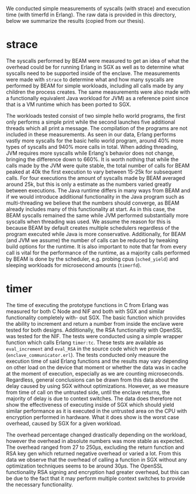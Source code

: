 We conducted simple measurements of syscalls (with strace) and execution time (with timerfd in Erlang).
The raw data is provided in this directory, below we summarize the results (copied from our thesis).



# strace

The syscalls performed by BEAM were measured to get an idea of what the overhead could be for running Erlang in SGX as well as to determine what syscalls need to be supported inside of the enclave.
The measurements were made with `strace` to determine what and how many syscalls are performed by BEAM for simple workloads, including all calls made by any children the process creates.
The same measurements were also made with a functionally equivalent Java workload for JVM) as a reference point since that is a VM runtime which has been ported to SGX.

The workloads tested consist of two simple hello world programs, the first only
performs a simple print while the second launches five additional threads which
all print a message. The compilation of the programs are not included in these
measurements. As seen in our data, Erlang performs vastly more syscalls for the
basic hello world program, around 40% more types of syscalls and 940% more calls
in total. When adding threading, JVM requires more syscalls while Erlang's behavior
does not change, bringing the difference down to 660%. It is worth nothing that
while the calls made by the JVM were quite stable, the total number of calls for
BEAM peaked at 40k the first execution to vary between 15-25k for subsequent calls.
For four executions the amount of syscalls made by BEAM averaged around 25k, but
this is only a estimate as the numbers varied greatly between executions.
The Java runtime differs in many ways from BEAM and if we would introduce additional
functionality in the Java program such as multi-threading we believe that
the numbers should converge, as BEAM already includes many of this functionality
at start. As in this case, the BEAM syscalls remained the same while JVM performed
substantially more syscalls when threading was used. We assume the reason
for this is because BEAM by default creates multiple schedulers regardless of the
program executed while Java is more conservative. Additionally, for BEAM (and
JVM we assume) the number of calls can be reduced by tweaking build options for
the runtime. It is also important to note that far from every call is vital for the
performance of the runtime, as a majority calls performed by BEAM is done by the
scheduler, e.g. probing cpus (`sched_yield`) and sleeping workloads for microsecond
amounts (`timerfd`).


# timer

The time of executing the prototype functions in C from Erlang was measured for
both C Node and NIF and both with SGX and similar functionality completely with-
out SGX. The basic function which provides the ability to increment and return
a number from inside the enclave were tested for both designs. Additionally, the
RSA functionality with OpenSSL was tested for the NIF. The tests were conducted
using a simple wrapper function which calls Erlang `timer:tc`. These tests are available
as `eval_increment` and `eval_RSA` in the source code which we provide (`enclave_communicator.erl`).
The tests conducted only measure the execution time of said Erlang functions and
the results may vary depending on other load on the device that moment or whether
the data was in cache at the moment of execution, especially as we are counting microseconds.
Regardless, general conclusions can be drawn from this data about the
delay caused by using SGX without optimizations. However, as we measure from
time of call on the untrusted side, until the enclave returns, the majority of delay
is due to context switches.
The data does therefore not show the effectiveness of executing inside
of SGX which should yield similar performance as it is executed in the untrusted area
on the CPU with encryption performed in hardware.
What it does show is the worst case overhead, caused by SGX for a given workload.

The overhead percentage changed drastically depending on the workload,
however the overhead in absolute numbers was more stable as expected.
The overhead ranged from 27 to 250μs, excluding the return function and RSA key gen which
returned negative overhead or varied a lot.
From this data we observe that the overhead of calling a function in SGX without any optimization techniques
seems to be around 30μs. The OpenSSL functionality RSA signing and encryption
had greater overhead, but this can be due to the fact
that it may perform multiple context switches to provide the necessary functionality.

